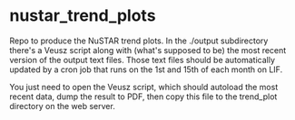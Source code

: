 # nustar_trend_plots

Repo to produce the NuSTAR trend plots. In the ./output subdirectory there's a Veusz script along with (what's supposed to be) the most
recent version of the output text files. Those text files should be automatically updated by a cron job that runs on the 1st and 15th of each month on LIF.

You just need to open the Veusz script, which should autoload the most recent data, dump the result to PDF, then copy this file to the trend_plot directory on the web server.
